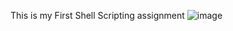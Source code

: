 This is my First Shell Scripting assignment
![image](https://user-images.githubusercontent.com/111094014/219956405-5764d677-2b14-4e6e-ad75-1c16953c58f2.png)
